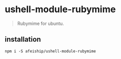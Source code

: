 # ushell-module-rubymime
> Rubymime for ubuntu.

## installation
```shell
npm i -S afeiship/ushell-module-rubymime
```
